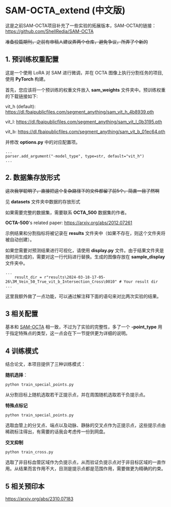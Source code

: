 # SAM-OCTA_extend (中文版)

这是之前SAM-OCTA项目补充了一些实验的拓展版本，SAM-OCTA的链接：
https://github.com/ShellRedia/SAM-OCTA

~~准备投篇期刊，之前有审稿人建议弄两个仓库，避免争议，所弄了个新的~~

## 1. 预训练权重配置

这是一个使用 LoRA 对 SAM 进行微调，并在 OCTA 图像上执行分割任务的项目, 使用 **PyTorch** 构建。

首先，您应该将一个预训练的权重文件放入 **sam_weights** 文件夹中。预训练权重的下载链接如下:

vit_h (default): https://dl.fbaipublicfiles.com/segment_anything/sam_vit_h_4b8939.pth 

vit_l: https://dl.fbaipublicfiles.com/segment_anything/sam_vit_l_0b3195.pth

vit_b: https://dl.fbaipublicfiles.com/segment_anything/sam_vit_b_01ec64.pth

并修改 **options.py** 中的对应配置项。

    ...
    parser.add_argument("-model_type", type=str, default="vit_h")
    ...

## 2. 数据集存放形式

~~这次我学聪明了，直接把这个复杂路径下的文件都留了前5个，简直一目了然啊~~

见 **datasets** 文件夹中数据的存放形式

如果需要完整的数据集，需要联系 **OCTA_500** 数据集的作者。

**OCTA-500**'s related paper: https://arxiv.org/abs/2012.07261

示例结果和分割指标将被记录在 **results** 文件夹中（如果不存在，则这个文件夹将被自动创建）。

如果您需要对预测结果进行可视化，请使用 **display.py** 文件。由于结果文件夹是按时间生成的，需要对这一行代码进行替换。生成的图像存放在 **sample_display** 文件夹中。

    ...
        result_dir = r"results\2024-03-18-17-05-26\3M_Vein_50_True_vit_b_Intersection_Cross\0010" # Your result dir
    ...

这里我额外做了一点功能，可以通过解注释下面的语句来对比两次实验的结果。

## 3 相关配置

基本和 [SAM-OCTA](https://github.com/ShellRedia/SAM-OCTA) 相一致，不过为了实验的完整性，多了一个 **-point_type** 用于指定特殊点的类型，这一点会在下一节提供更为详细的说明。

## 4 训练模式

结合论文，本项目提供了三种训练模式：

**随机选择**：

    python train_special_points.py

从分割目标上随机选取若干正提示点，并在周围随机选取若干负提示点。

**特殊点标记**

    python train_special_points.py

选取血管上的分叉点、端点以及动脉、静脉的交叉点作为正提示点，这些提示点由稀疏标注得出，有需要的话我会考虑传一份到网盘。

**交叉抑制**

    python train_cross.py

选取了非目标血管区域作为负提示点，从而验证负提示点对于非目标区域的一直作用。从结果而言作用不大，目测是提示点都是范围作用，需要做更为精确的约束。

## 5 相关预印本

https://arxiv.org/abs/2310.07183